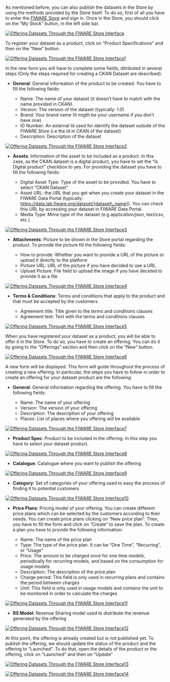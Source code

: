 As mentioned before, you can also publish the datasets in the Store by
using the methods provided by the Store itself. To do so, first of all
you have to enter the [FIWARE
Store](https://store.lab.fiware.org/) and sign in. Once in the Store,
you should click on the “My Stock” button, in the left side bar.

[![Offering Datasets Through the FIWARE Store
Interface](../images/Offering-Datasets-Through-the-WStore-Interface.png)](../images/Offering-Datasets-Through-the-WStore-Interface.png)

To register your dataset as a product, click on “Product Specifications”
and then on the “New” button.

[![Offering Datasets Through the FIWARE Store
Interface1](../images/Offering-Datasets-Through-the-WStore-Interface1.png)](../images/Offering-Datasets-Through-the-WStore-Interface1.png)

In the new form you will have to complete some fields, ditributed in several steps (Only the steps required for creating a CKAN Dataset are described):

* **General**: General information of the product to be created. You have to fill the following fields:

    -   Name: The name of your dataset (it doesn’t have to match with the name
        provided in CKAN).
    -   Version: The version of the dataset (typically: 1.0)
    -   Brand: Your brand name (It migth be your username if you don’t have one)
    -   ID Number: An external Id used for identify the dataset outside of the FIWARE Store (i.e the Id in CKAN of the dataset)
    -   Description: Description of the dataset

[![Offering Datasets Through the FIWARE Store
Interface2](../images/Offering-Datasets-Through-the-WStore-Interface2.png)](../images/Offering-Datasets-Through-the-WStore-Interface2.png)

* **Assets**: Information of the asset to be included as a product. In this case, as the CKAN dataset is a digital product, you have to set the  “Is Digital product” checkbox to yes. For providing the dataset you have to fill the following fields:

    -   Digital Asset Type: Type of the asset to be provided. You have to select “CKAN Dataset”
    -   Asset URL: the URL that you get when you create your dataset in
        the FIWARE Data Portal (typically:
        https://data.lab.fiware.org/dataset/{dataset\_name}). You can check
        this URL by accessing your dataset in FIWARE Data Portal.
    -   Media Type: Mime type of the dataset (e.g application/json, text/csv, etc.)


[![Offering Datasets Through the FIWARE Store
Interface3](../images/Offering-Datasets-Through-the-WStore-Interface3.png)](../images/Offering-Datasets-Through-the-WStore-Interface3.png)

* **Attachments**: Picture to be shown in the Store portal regarding the product. To provide the picture fill the following fields:

    -   How to provide: Whether you want to provide a URL of the picture or upload it directly to the platform
    -   Picture URL: URL of the picture if you have decided to use a URL
    -   Upload Picture: File field to upload the image if you have decided to provide it as a file

[![Offering Datasets Through the FIWARE Store
Interface4](../images/Offering-Datasets-Through-the-WStore-Interface4.png)](../images/Offering-Datasets-Through-the-WStore-Interface4.png)

* **Terms & Conditions**: Terms and conditions that apply to the product and that must be accepted by the customers.

    -   Agreement title: Title given to the terms and conditions clauses
    -   Agreement text: Text with the terms and conditions clauses

[![Offering Datasets Through the FIWARE Store
Interface5](../images/Offering-Datasets-Through-the-WStore-Interface5.png)](../images/Offering-Datasets-Through-the-WStore-Interface5.png)

When you have registered your dataset as a product, you will be able to
offer it in the Store. To do so, you have to create an offering. You
can do it by going to the “Offerings” section and then click on the “New”
button.

[![Offering Datasets Through the FIWARE Store
Interface6](../images/Offering-Datasets-Through-the-WStore-Interface6.png)](../images/Offering-Datasets-Through-the-WStore-Interface6.png)

A new form will be displayed. This form will guide throughout the
process of creating a new offering. In particular, the steps you have
to follow in order to create an offering for your dataset product are
the following:

* **General**: General information regarding the offering. You have to fill the following fields:

    -   Name: The name of your offering
    -   Version: The version of your offering
    -   Description: The description of your offering
    -   Places: List of places where you offering will be available

[![Offering Datasets Through the FIWARE Store
Interface7](../images/Offering-Datasets-Through-the-WStore-Interface7.png)](../images/Offering-Datasets-Through-the-WStore-Interface7.png)

* **Product Spec**: Product to be included in the offering. In this step you have to select your dataset product.

[![Offering Datasets Through the FIWARE Store
Interface8](../images/Offering-Datasets-Through-the-WStore-Interface8.png)](../images/Offering-Datasets-Through-the-WStore-Interface8.png)

* **Catalogue**: Catalogue where you want to publish the offering

[![Offering Datasets Through the FIWARE Store
Interface9](../images/Offering-Datasets-Through-the-WStore-Interface9.png)](../images/Offering-Datasets-Through-the-WStore-Interface9.png)

* **Category**: Set of categories of your offering used to easy the process of finding it to potential customers

[![Offering Datasets Through the FIWARE Store
Interface10](../images/Offering-Datasets-Through-the-WStore-Interface10.png)](../images/Offering-Datasets-Through-the-WStore-Interface10.png)

* **Price Plans**: Pricing model of your offering. You can create different price plans which can be selected by the customers according to their needs. You can create price plans clicking on “New price plan”. Then, you have to fill the form and click on “Create” to save the plan. To create a plan you have to provide the following information:

    -   Name: The name of the price plan
    -   Type: The type of the price plan. It can be “One Time”, “Recurring”, or “Usage”
    -   Price: The amount to be charged once for one time models, periodically for recurring models, and based on the consumption for usage models
    -   Description: The description of the price plan
    -   Charge period: This field is only used in recurring plans and contains the period between charges
    -   Unit: This field is only used in usage models and contains the unit to be monitored in order to calculate the charges

[![Offering Datasets Through the FIWARE Store
Interface11](../images/Offering-Datasets-Through-the-WStore-Interface11.png)](../images/Offering-Datasets-Through-the-WStore-Interface11.png)

* **RS Model**: Revenue Sharing model used to distribute the revenue generated by the offering

[![Offering Datasets Through the FIWARE Store
Interface12](../images/Offering-Datasets-Through-the-WStore-Interface12.png)](../images/Offering-Datasets-Through-the-WStore-Interface12.png)


At this point, the offering is already created but is not published yet.
To publish the offering, we should update the status of the product and
the offering to  “Launched”. To do that, open the details of the product or
the offering, click on “Launched” and then on “Update”


[![Offering Datasets Through the FIWARE Store
Interface13](../images/Offering-Datasets-Through-the-WStore-Interface13.png)](../images/Offering-Datasets-Through-the-WStore-Interface13.png)

[![Offering Datasets Through the FIWARE Store
Interface14](../images/Offering-Datasets-Through-the-WStore-Interface14.png)](../images/Offering-Datasets-Through-the-WStore-Interface14.png)

